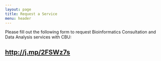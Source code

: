 ```yaml
---
layout: page
title: Request a Service
menu: header
---
```


Please fill out the following form to request Bioinformatics Consultation and Data Analysis services with CBU:    
## **<http://j.mp/2FSWz7s>**
